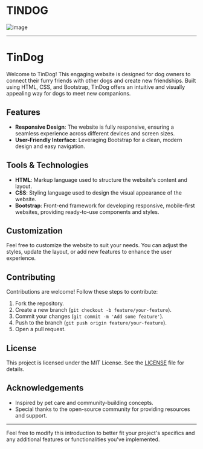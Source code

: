# TINDOG
![image](https://github.com/user-attachments/assets/b046d55e-8047-4ebd-a92d-facaa8b83b6b)

---

# TinDog

Welcome to TinDog! This engaging website is designed for dog owners to connect their furry friends with other dogs and create new friendships. Built using HTML, CSS, and Bootstrap, TinDog offers an intuitive and visually appealing way for dogs to meet new companions.

## Features

- **Responsive Design**: The website is fully responsive, ensuring a seamless experience across different devices and screen sizes.
- **User-Friendly Interface**: Leveraging Bootstrap for a clean, modern design and easy navigation.

## Tools & Technologies

- **HTML**: Markup language used to structure the website's content and layout.
- **CSS**: Styling language used to design the visual appearance of the website.
- **Bootstrap**: Front-end framework for developing responsive, mobile-first websites, providing ready-to-use components and styles.


## Customization

Feel free to customize the website to suit your needs. You can adjust the styles, update the layout, or add new features to enhance the user experience.

## Contributing

Contributions are welcome! Follow these steps to contribute:

1. Fork the repository.
2. Create a new branch (`git checkout -b feature/your-feature`).
3. Commit your changes (`git commit -m 'Add some feature'`).
4. Push to the branch (`git push origin feature/your-feature`).
5. Open a pull request.

## License

This project is licensed under the MIT License. See the [LICENSE](LICENSE) file for details.

## Acknowledgements

- Inspired by pet care and community-building concepts.
- Special thanks to the open-source community for providing resources and support.

---

Feel free to modify this introduction to better fit your project's specifics and any additional features or functionalities you've implemented.
